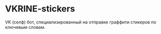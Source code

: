# VKRINE-stickers
VK (селф) бот, специализированный на отправке граффити стикеров по ключевым словам.
